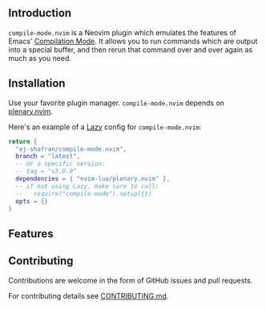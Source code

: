 ## Introduction

`compile-mode.nvim` is a Neovim plugin which emulates the features of Emacs'
[Compilation
Mode](https://www.gnu.org/software/emacs/manual/html_node/emacs/Compilation-Mode.html).
It allows you to run commands which are output into a special buffer, and then
rerun that command over and over again as much as you need.

## Installation

Use your favorite plugin manager. `compile-mode.nvim` depends on
[plenary.nvim](https://github.com/nvim-lua/plenary.nvim).

Here's an example of a [Lazy](https://github.com/folke/lazy.nvim) config for
`compile-mode.nvim`:

```lua
return {
  "ej-shafran/compile-mode.nvim",
  branch = "latest",
  -- or a specific version:
  -- tag = "v3.0.0"
  dependencies = { "nvim-lua/plenary.nvim" },
  -- if not using Lazy, make sure to call:
  --   require("compile-mode").setup({})
  opts = {}
}
```

## Features

<!-- Place video here -->

## Contributing

Contributions are welcome in the form of GitHub issues and pull requests.

For contributing details see [CONTRIBUTING.md](CONTRIBUTING.md).

